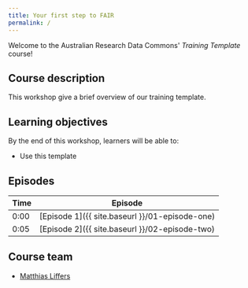 ```yaml
---
title: Your first step to FAIR
permalink: /
---
```


Welcome to the Australian Research Data Commons' *Training Template* course!

## Course description

This workshop give a brief overview of our training template.

## Learning objectives

By the end of this workshop, learners will be able to:

* Use this template

## Episodes

| Time | Episode |
| --- | --- |
| 0:00 | [Episode 1]({{ site.baseurl }}/01-episode-one) |
| 0:05 | [Episode 2]({{ site.baseurl }}/02-episode-two) |

## Course team

* [Matthias Liffers](https://orcid.org/0000-0002-3639-2080)
